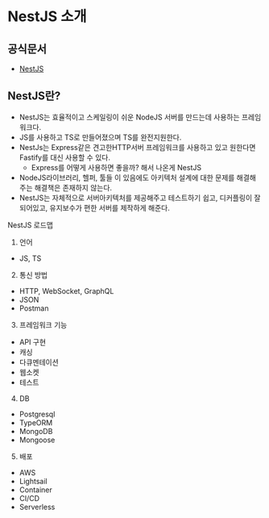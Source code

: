 # NestJS 소개

## 공식문서

- [NestJS](https://docs.nestjs.com/)

## NestJS란?

- NestJS는 효율적이고 스케일링이 쉬운 NodeJS 서버를 만드는데 사용하는 프레임워크다.
- JS를 사용하고 TS로 만들어졌으며 TS를 완전지원한다.
- NestJs는 Express같은 견고한HTTP서버 프레임워크를 사용하고 있고 원한다면 Fastify를 대신 사용할 수 있다.
  - Express를 어떻게 사용하면 좋을까? 해서 나온게 NestJS
- NodeJS라이브러리, 헬퍼, 툴들 이 있음에도 아키텍처 설계에 대한 문제를 해결해 주는 해결책은 존재하지 않는다.
- NestJS는 자체적으로 서버아키텍처를 제공해주고 테스트하기 쉽고, 디커플링이 잘 되어있고, 유지보수가 편한 서버를 제작하게 해준다.

NestJS 로드맵

1. 언어

- JS, TS

2. 통신 방법

- HTTP, WebSocket, GraphQL
- JSON
- Postman

3. 프레임워크 기능

- API 구현
- 캐싱
- 다큐멘테이션
- 웹소켓
- 테스트

4. DB

- Postgresql
- TypeORM
- MongoDB
- Mongoose

5. 배포

- AWS
- Lightsail
- Container
- CI/CD
- Serverless
